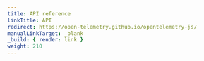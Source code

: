 ```yaml
---
title: API reference
linkTitle: API
redirect: https://open-telemetry.github.io/opentelemetry-js/
manualLinkTarget: _blank
_build: { render: link }
weight: 210
---
```

